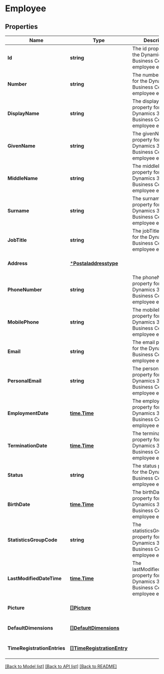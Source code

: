 # Employee

## Properties
Name | Type | Description | Notes
------------ | ------------- | ------------- | -------------
**Id** | **string** | The id property for the Dynamics 365 Business Central employee entity | [optional] [default to null]
**Number** | **string** | The number property for the Dynamics 365 Business Central employee entity | [optional] [default to null]
**DisplayName** | **string** | The displayName property for the Dynamics 365 Business Central employee entity | [optional] [default to null]
**GivenName** | **string** | The givenName property for the Dynamics 365 Business Central employee entity | [optional] [default to null]
**MiddleName** | **string** | The middleName property for the Dynamics 365 Business Central employee entity | [optional] [default to null]
**Surname** | **string** | The surname property for the Dynamics 365 Business Central employee entity | [optional] [default to null]
**JobTitle** | **string** | The jobTitle property for the Dynamics 365 Business Central employee entity | [optional] [default to null]
**Address** | [***Postaladdresstype**](postaladdresstype.md) |  | [optional] [default to null]
**PhoneNumber** | **string** | The phoneNumber property for the Dynamics 365 Business Central employee entity | [optional] [default to null]
**MobilePhone** | **string** | The mobilePhone property for the Dynamics 365 Business Central employee entity | [optional] [default to null]
**Email** | **string** | The email property for the Dynamics 365 Business Central employee entity | [optional] [default to null]
**PersonalEmail** | **string** | The personalEmail property for the Dynamics 365 Business Central employee entity | [optional] [default to null]
**EmploymentDate** | [**time.Time**](time.Time.md) | The employmentDate property for the Dynamics 365 Business Central employee entity | [optional] [default to null]
**TerminationDate** | [**time.Time**](time.Time.md) | The terminationDate property for the Dynamics 365 Business Central employee entity | [optional] [default to null]
**Status** | **string** | The status property for the Dynamics 365 Business Central employee entity | [optional] [default to null]
**BirthDate** | [**time.Time**](time.Time.md) | The birthDate property for the Dynamics 365 Business Central employee entity | [optional] [default to null]
**StatisticsGroupCode** | **string** | The statisticsGroupCode property for the Dynamics 365 Business Central employee entity | [optional] [default to null]
**LastModifiedDateTime** | [**time.Time**](time.Time.md) | The lastModifiedDateTime property for the Dynamics 365 Business Central employee entity | [optional] [default to null]
**Picture** | [**[]Picture**](picture.md) |  | [optional] [default to null]
**DefaultDimensions** | [**[]DefaultDimensions**](defaultDimensions.md) |  | [optional] [default to null]
**TimeRegistrationEntries** | [**[]TimeRegistrationEntry**](timeRegistrationEntry.md) |  | [optional] [default to null]

[[Back to Model list]](../README.md#documentation-for-models) [[Back to API list]](../README.md#documentation-for-api-endpoints) [[Back to README]](../README.md)

